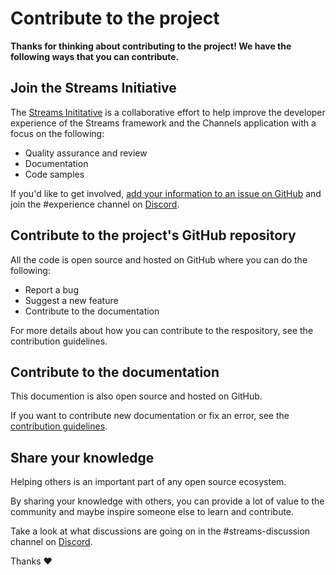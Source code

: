 # Contribute to the project

**Thanks for thinking about contributing to the project! We have the following ways that you can contribute.**

## Join the Streams Initiative

The [Streams Inititative](https://github.com/iota-community/IOTAStreams) is a collaborative effort to help improve the developer experience of the Streams framework and the Channels application with a focus on the following:

- Quality assurance and review
- Documentation
- Code samples

If you'd like to get involved, [add your information to an issue on GitHub](https://github.com/iota-community/IOTAStreams/issues/new/choose) and join the #experience channel on [Discord](https://discord.iota.org).

## Contribute to the project's GitHub repository

All the code is open source and hosted on GitHub where you can do the following:

- Report a bug
- Suggest a new feature
- Contribute to the documentation

For more details about how you can contribute to the respository, see the contribution guidelines. 

## Contribute to the documentation

This documention is also open source and hosted on GitHub.

If you want to contribute new documentation or fix an error, see the [contribution guidelines](https://github.com/iotaledger/documentation/blob/develop/.github/CONTRIBUTING.md).

## Share your knowledge

Helping others is an important part of any open source ecosystem.

By sharing your knowledge with others, you can provide a lot of value to the community and maybe inspire someone else to learn and contribute.

Take a look at what discussions are going on in the #streams-discussion channel on [Discord](https://discord.iota.org).

Thanks :heart: